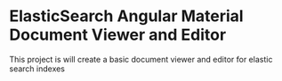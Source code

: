 # ElasticSearch Angular Material Document Viewer and Editor

This project is will create a basic document viewer and editor for elastic search indexes

